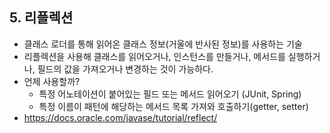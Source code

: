 ## 5. 리플렉션  
- 클래스 로더를 통해 읽어온 클래스 정보(거울에 반사된 정보)를 사용하는 기술
- 리플렉션을 사용해 클래스를 읽어오거나, 인스턴스를 만들거나, 메서드를 실행하거나, 필드의 값을 가져오거나 변경하는 것이 가능하다.
- 언제 사용할까?
  - 특정 어노테이션이 붙어있는 필드 또는 메서드 읽어오기 (JUnit, Spring)
  - 특정 이름이 패턴에 해당하는 메서드 목록 가져와 호출하기(getter, setter)
- https://docs.oracle.com/javase/tutorial/reflect/


 